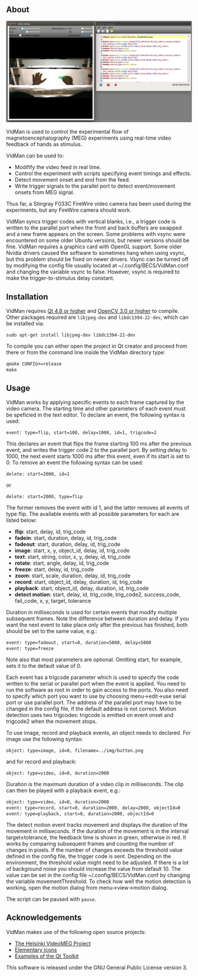 ## About

![windows](img/vidman.png)

VidMan is used to control the experimental flow of magnetoencephalography (MEG)
experiments using real-time video feedback of hands as stimulus.

VidMan can be used to:
- Modifify the video feed in real time.
- Control the experiment with scripts specifying event timings and effects.
- Detect movement onset and end from the feed.
- Write trigger signals to the parallel port to detect event/movement onsets from MEG signal.

Thus far, a Stingray F033C FireWire video camera has been used during
the experiments, but any FireWire camera should work.

VidMan syncs trigger codes with vertical blanks, i.e., a trigger code is
written to the parallel port when the front and back buffers are swapped and a
new frame appears on the screen. Some problems with vsync were encountered on
some older Ubuntu versions, but newer versions should be fine. VidMan requires
a graphics card with OpenGL support. Some older Nvidia drivers caused the
software to sometimes hang when using vsync, but this problem should be fixed
on newer drivers. Vsync can be turned off by modifying the config file usually
located at ~/.config/BECS/VidMan.conf and changing the variable vsync to false.
However, vsync is required to make the trigger-to-stimulus delay constant.

## Installation

VidMan requires [Qt 4.8 or higher](https://www.qt.io/) and [OpenCV 3.0 or higher](https://opencv.org)
to compile. Other packages required are `libjpeg-dev` and
`libdc1394-22-dev`, which can be installed via:

```
sudo apt-get install libjpeg-dev libdc1394-22-dev
```

To compile you can either open the project in Qt creator and proceed from there
or from the command line inside the VidMan directory type:

```
qmake CONFIG+=release
make
```

## Usage

VidMan works by applying specific events to each frame captured by the video
camera. The starting time and other parameters of each event must be speficied
in the text editor. To declare an event, the following syntax is used:

```
event: type=flip, start=100, delay=1000, id=1, trigcode=2
```

This declares an event that flips the frame starting 100 ms after the previous
event, and writes the trigger code 2 to the parallel port. By setting delay to
1000, the next event starts 1000 ms after this event, even if its start is set
to 0. To remove an event the following syntax can be used:

```
delete: start=2000, id=1
```

or

```
delete: start=2000, type=flip
```

The former removes the event with id 1, and the latter removes all events of
type flip. The available events with all possible parameters for each are
listed below:

* **flip**: start, delay, id, trig_code
* **fadein**: start, duration, delay, id, trig_code
* **fadeout**: start, duration, delay, id, trig_code
* **image**: start, x, y, object_id, delay, id, trig_code
* **text**: start, string, color, x, y, delay, id, trig_code
* **rotate**: start, angle, delay, id, trig_code
* **freeze**: start, delay, id, trig_code
* **zoom**: start, scale, duration, delay, id, trig_code
* **record**: start, object_id, delay, duration, id, trig_code
* **playback**: start, object_id, delay, duration, id, trig_code
* **detect motion**: start, delay, id, trig_code, trig_code2, success_code, fail_code, x, y, target, tolerance

Duration in milliseconds is used for certain events that modify multiple
subsequent frames. Note the difference between duration and delay. If you want
the next event to take place only after the previous has finished, both should
be set to the same value, e.g.:

```
event: type=fadeout, start=0, duration=5000, delay=5000
event: type=freeze
```

Note also that most parameters are optional. Omitting start, for example, sets
it to the default value of 0. 

Each event has a trigcode parameter which is used to specify the code written
to the serial or parallel port when the event is applied. You need to run the
software as root in order to gain access to the ports. You also need to specify
which port you want to use by choosing menu->edit->use serial port or use
parallel port. The address of the parallel port may have to be changed in the
config file, if the default address is not correct. Motion detection uses two
trigcodes: trigcode is emitted on event onset and trigcode2 when the movement
stops.

To use image, record and playback events, an object needs to declared. For
image use the following syntax:

```
object: type=image, id=0, filename=../img/button.png
```

and for record and playback:

```
object: type=video, id=0, duration=2000
```

Duration is the maximum duration of a video clip in milliseconds. The clip can
then be played with a playback event, e.g.:

```
object: type=video, id=0, duration=2000
event: type=record, start=0, duration=2000, delay=2000, objectId=0
event: type=playback, start=0, duration=2000, objectId=0
```

The detect motion event tracks movement and displays the duration of the
movement in milliseconds. If the duration of the movement is in the interval
target±tolerance, the feedback time is shown in green, otherwise in red. It
works by comparing subsequent frames and counting the number of changes in
pixels. If the number of changes exceeds the threshold value defined in the
config file, the trigger code is sent. Depending on the environment, the
threshold value might need to be adjusted. If there is a lot of background
noise you should increase the value from default 10. The value can be set in
the config file ~/.config/BECS/VidMan.conf by changing the variable
movementThreshold. To check how well the motion detection is working, open the
motion dialog from menu->view->motion dialog.

The script can be paused with `pause`.

## Acknowledgements

VidMan makes use of the following open source projects:


-   [The Helsinki VideoMEG Project](https://github.com/andreyzhd/VideoMEG)
-   [Elementary icons](https://github.com/elementary/icons)
-   [Examples of the Qt Toolkit](http://doc.qt.io/qt-5/qtexamplesandtutorials.html)

This software is released under the GNU General Public License version 3.
